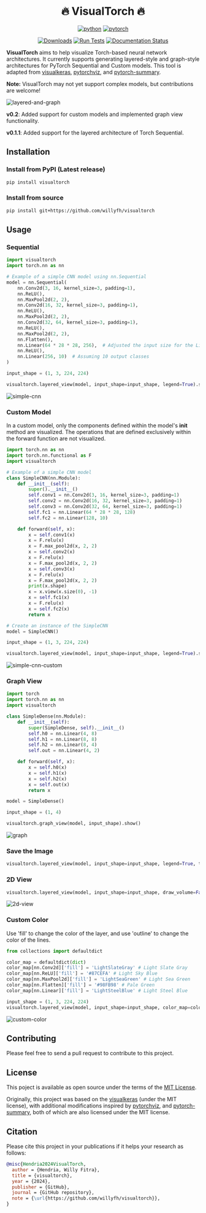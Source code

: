 <div align="center">
 <h1>🔥 VisualTorch 🔥</h1>

[![python](https://img.shields.io/badge/python-3.10%2B-blue)]() [![pytorch](https://img.shields.io/badge/pytorch-2.0%2B-orange)]()

[![Downloads](https://static.pepy.tech/personalized-badge/visualtorch?period=total&units=international_system&left_color=grey&right_color=green&left_text=PyPI%20Downloads)](https://pepy.tech/project/visualtorch) [![Run Tests](https://github.com/willyfh/visualtorch/actions/workflows/pytest.yml/badge.svg)](https://github.com/willyfh/visualtorch/actions/workflows/pytest.yml) [![Documentation Status](https://readthedocs.org/projects/visualtorch/badge/?version=latest)](https://visualtorch.readthedocs.io/en/latest/?badge=latest)

</div>

**VisualTorch** aims to help visualize Torch-based neural network architectures. It currently supports generating layered-style and graph-style architectures for PyTorch Sequential and Custom models. This tool is adapted from [visualkeras](https://github.com/paulgavrikov/visualkeras), [pytorchviz](https://github.com/szagoruyko/pytorchviz), and [pytorch-summary](https://github.com/sksq96/pytorch-summary).

**Note:** VisualTorch may not yet support complex models, but contributions are welcome!

![layered-and-graph](https://github.com/willyfh/visualtorch/assets/5786636/694e6e6c-58ea-46d6-9280-348337c08ec7)

**v0.2**: Added support for custom models and implemented graph view functionality.

**v0.1.1**: Added support for the layered architecture of Torch Sequential.

## Installation

### Install from PyPI (Latest release)

```bash
pip install visualtorch
```

### Install from source

```bash
pip install git+https://github.com/willyfh/visualtorch
```

## Usage

### Sequential

```python
import visualtorch
import torch.nn as nn

# Example of a simple CNN model using nn.Sequential
model = nn.Sequential(
    nn.Conv2d(3, 16, kernel_size=3, padding=1),
    nn.ReLU(),
    nn.MaxPool2d(2, 2),
    nn.Conv2d(16, 32, kernel_size=3, padding=1),
    nn.ReLU(),
    nn.MaxPool2d(2, 2),
    nn.Conv2d(32, 64, kernel_size=3, padding=1),
    nn.ReLU(),
    nn.MaxPool2d(2, 2),
    nn.Flatten(),
    nn.Linear(64 * 28 * 28, 256),  # Adjusted the input size for the Linear layer
    nn.ReLU(),
    nn.Linear(256, 10)  # Assuming 10 output classes
)

input_shape = (1, 3, 224, 224)

visualtorch.layered_view(model, input_shape=input_shape, legend=True).show() # display using your system viewer
```

![simple-cnn](https://github.com/willyfh/visualtorch/assets/5786636/e8da2a52-66c6-4fda-85f8-7243702fd1f2)

### Custom Model

In a custom model, only the components defined within the model's **init** method are visualized. The operations that are defined exclusively within the forward function are not visualized.

```python
import torch.nn as nn
import torch.nn.functional as F
import visualtorch

# Example of a simple CNN model
class SimpleCNN(nn.Module):
    def __init__(self):
        super().__init__()
        self.conv1 = nn.Conv2d(3, 16, kernel_size=3, padding=1)
        self.conv2 = nn.Conv2d(16, 32, kernel_size=3, padding=1)
        self.conv3 = nn.Conv2d(32, 64, kernel_size=3, padding=1)
        self.fc1 = nn.Linear(64 * 28 * 28, 128)
        self.fc2 = nn.Linear(128, 10)

    def forward(self, x):
        x = self.conv1(x)
        x = F.relu(x)
        x = F.max_pool2d(x, 2, 2)
        x = self.conv2(x)
        x = F.relu(x)
        x = F.max_pool2d(x, 2, 2)
        x = self.conv3(x)
        x = F.relu(x)
        x = F.max_pool2d(x, 2, 2)
        print(x.shape)
        x = x.view(x.size(0), -1)
        x = self.fc1(x)
        x = F.relu(x)
        x = self.fc2(x)
        return x

# Create an instance of the SimpleCNN
model = SimpleCNN()

input_shape = (1, 3, 224, 224)

visualtorch.layered_view(model, input_shape=input_shape, legend=True).show() # display using your system viewer
```

![simple-cnn-custom](https://github.com/willyfh/visualtorch/assets/5786636/9f18db76-838d-4cd1-87ac-3ac5d3509423)

### Graph View

```python
import torch
import torch.nn as nn
import visualtorch

class SimpleDense(nn.Module):
    def __init__(self):
        super(SimpleDense, self).__init__()
        self.h0 = nn.Linear(4, 8)
        self.h1 = nn.Linear(8, 8)
        self.h2 = nn.Linear(8, 4)
        self.out = nn.Linear(4, 2)

    def forward(self, x):
        x = self.h0(x)
        x = self.h1(x)
        x = self.h2(x)
        x = self.out(x)
        return x

model = SimpleDense()

input_shape = (1, 4)

visualtorch.graph_view(model, input_shape).show()
```

![graph](https://github.com/willyfh/visualtorch/assets/5786636/9868f8be-7bfb-4892-ad3b-72de56955c75)

### Save the Image

```python
visualtorch.layered_view(model, input_shape=input_shape, legend=True, to_file='output.png')
```

### 2D View

```python
visualtorch.layered_view(model, input_shape=input_shape, draw_volume=False)
```

![2d-view](https://github.com/willyfh/visualtorch/assets/5786636/71848bfa-5447-4e66-bf4c-84f9e51a581e)

### Custom Color

Use 'fill' to change the color of the layer, and use 'outline' to change the color of the lines.

```python
from collections import defaultdict

color_map = defaultdict(dict)
color_map[nn.Conv2d]['fill'] = 'LightSlateGray' # Light Slate Gray
color_map[nn.ReLU]['fill'] = '#87CEFA' # Light Sky Blue
color_map[nn.MaxPool2d]['fill'] = 'LightSeaGreen' # Light Sea Green
color_map[nn.Flatten]['fill'] = '#98FB98' # Pale Green
color_map[nn.Linear]['fill'] = 'LightSteelBlue' # Light Steel Blue

input_shape = (1, 3, 224, 224)
visualtorch.layered_view(model, input_shape=input_shape, color_map=color_map
```

![custom-color](https://github.com/willyfh/visualtorch/assets/5786636/2e536ffd-8441-4e66-90ff-d152da67363e)

## Contributing

Please feel free to send a pull request to contribute to this project.

## License

This poject is available as open source under the terms of the [MIT License](https://github.com/willyfh/visualtorch/blob/update-readme/LICENSE).

Originally, this project was based on the [visualkeras](https://github.com/paulgavrikov/visualkeras) (under the MIT license), with additional modifications inspired by [pytorchviz](https://github.com/szagoruyko/pytorchviz), and [pytorch-summary](https://github.com/sksq96/pytorch-summary), both of which are also licensed under the MIT license.

## Citation

Please cite this project in your publications if it helps your research as follows:

```bibtex
@misc{Hendria2024VisualTorch,
  author = {Hendria, Willy Fitra},
  title = {visualtorch},
  year = {2024},
  publisher = {GitHub},
  journal = {GitHub repository},
  note = {\url{https://github.com/willyfh/visualtorch}},
}
```
